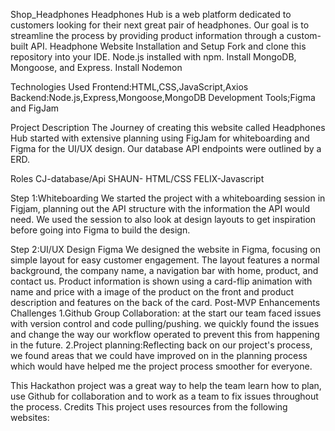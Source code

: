 Shop_Headphones
Headphones Hub is a web platform dedicated to customers looking for their next great pair of headphones. Our goal is to streamline the process by providing product information through a custom-built API.
Headphone Website
Installation and Setup
Fork and clone this repository into your IDE.
Node.js installed with npm.
Install MongoDB, Mongoose, and Express.
Install Nodemon

Technologies Used
Frontend:HTML,CSS,JavaScript,Axios
Backend:Node.js,Express,Mongoose,MongoDB
Development Tools;Figma and FigJam

Project Description
The Journey of creating this website called Headphones Hub started with extensive planning using FigJam for whiteboarding and Figma for the UI/UX design. Our database API endpoints were outlined by a ERD.

Roles
CJ-database/Api
SHAUN- HTML/CSS
FELIX-Javascript

Step 1:Whiteboarding
We started the project with a whiteboarding session in Figjam, planning out the API structure with the information the API would need. We used the session to also look at design layouts to get inspiration before going into Figma to build the design.

Step 2:UI/UX Design Figma
We designed the website in Figma, focusing on simple layout for easy customer engagement. The layout features a normal background, the company name, a navigation bar with home, product, and contact us. Product information is shown using a card-flip animation with name and price with a image of the product on the front and product description and features on the back of the card.
Post-MVP Enhancements
Challenges
1.Github Group Collaboration: at the start our team faced issues with version control and code pulling/pushing. we quickly found the issues and change the way our workflow operated to prevent this from happening in the future.
2.Project planning:Reflecting back on our project's process, we found areas that we could have improved on in the planning process which would have helped me the project process smoother for everyone.

This Hackathon project was a great way to help the team learn how to plan, use Github for collaboration and to work as a team to fix issues throughout the process.
Credits
This project uses resources from the following websites:
